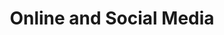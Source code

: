 ---
title: "Online and Social Media"
weight: 2
icon: "images/online.png"
socials: true
boxes:
    - icon: "images/youtube.png"
      title: "NWB YouTube Channel"
      content: "Visit our YouTube channel to find recordings of tutorials"
    - icon: "images/twitter.png"
      title: "NWB Twitter"
      content: "Follow NWB on twitter"
---